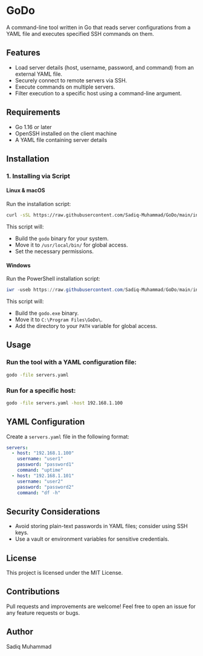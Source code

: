 # GoDo

A command-line tool written in Go that reads server configurations from a YAML file and executes specified SSH commands on them.

## Features
- Load server details (host, username, password, and command) from an external YAML file.
- Securely connect to remote servers via SSH.
- Execute commands on multiple servers.
- Filter execution to a specific host using a command-line argument.

## Requirements
- Go 1.16 or later
- OpenSSH installed on the client machine
- A YAML file containing server details

## Installation
### **1. Installing via Script**
#### **Linux & macOS**
Run the installation script:
```sh
curl -sSL https://raw.githubusercontent.com/Sadiq-Muhammad/GoDo/main/install.sh | bash
```
This script will:
- Build the `godo` binary for your system.
- Move it to `/usr/local/bin/` for global access.
- Set the necessary permissions.

#### **Windows**
Run the PowerShell installation script:
```powershell
iwr -useb https://raw.githubusercontent.com/Sadiq-Muhammad/GoDo/main/install.ps1 | iex
```
This script will:
- Build the `godo.exe` binary.
- Move it to `C:\Program Files\GoDo\`.
- Add the directory to your `PATH` variable for global access.

## Usage
### Run the tool with a YAML configuration file:
```sh
godo -file servers.yaml
```

### Run for a specific host:
```sh
godo -file servers.yaml -host 192.168.1.100
```

## YAML Configuration
Create a `servers.yaml` file in the following format:
```yaml
servers:
  - host: "192.168.1.100"
    username: "user1"
    password: "password1"
    command: "uptime"
  - host: "192.168.1.101"
    username: "user2"
    password: "password2"
    command: "df -h"
```

## Security Considerations
- Avoid storing plain-text passwords in YAML files; consider using SSH keys.
- Use a vault or environment variables for sensitive credentials.

## License
This project is licensed under the MIT License.

## Contributions
Pull requests and improvements are welcome! Feel free to open an issue for any feature requests or bugs.

## Author
Sadiq Muhammad

